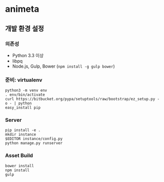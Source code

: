 animeta
=======

## 개발 환경 설정

### 의존성

* Python 3.3 이상
* libpq
* Node.js, Gulp, Bower (`npm install -g gulp bower`)

### 준비: virtualenv

    python3 -m venv env
    . env/bin/activate
    curl https://bitbucket.org/pypa/setuptools/raw/bootstrap/ez_setup.py -o - | python
    easy_install pip

### Server

    pip install -e .
    mkdir instance
    $EDITOR instance/config.py
    python manage.py runserver

### Asset Build

    bower install
    npm install
    gulp
